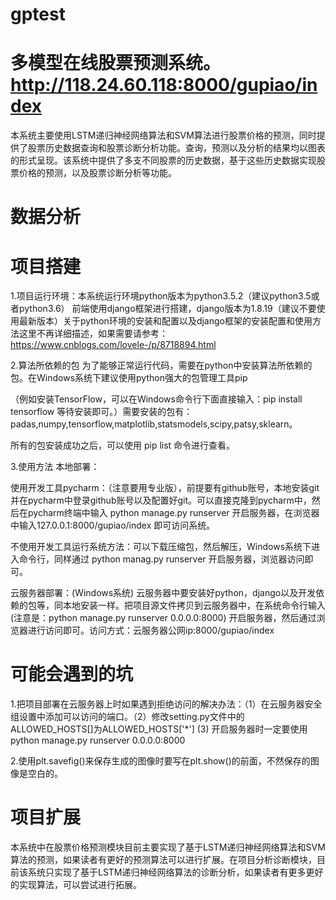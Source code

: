 # gptest 
# 多模型在线股票预测系统。http://118.24.60.118:8000/gupiao/index
本系统主要使用LSTM递归神经网络算法和SVM算法进行股票价格的预测，同时提供了股票历史数据查询和股票诊断分析功能。查询，预测以及分析的结果均以图表的形式呈现。该系统中提供了多支不同股票的历史数据，基于这些历史数据实现股票价格的预测，以及股票诊断分析等功能。
# 数据分析

# 项目搭建
1.项目运行环境：本系统运行环境python版本为python3.5.2（建议python3.5或者python3.6） 前端使用django框架进行搭建，django版本为1.8.19（建议不要使用最新版本）关于python环境的安装和配置以及django框架的安装配置和使用方法这里不再详细描述，如果需要请参考：https://www.cnblogs.com/lovele-/p/8718894.html

2.算法所依赖的包
为了能够正常运行代码，需要在python中安装算法所依赖的包。在Windows系统下建议使用python强大的包管理工具pip 

（例如安装TensorFlow，可以在Windows命令行下面直接输入：pip install tensorflow 等待安装即可。）需要安装的包有：padas,numpy,tensorflow,matplotlib,statsmodels,scipy,patsy,sklearn。

所有的包安装成功之后，可以使用 pip list 命令进行查看。

3.使用方法
本地部署：

使用开发工具pycharm：（注意要用专业版），前提要有github账号，本地安装git并在pycharm中登录github账号以及配置好git。可以直接克隆到pycharm中，然后在pycharm终端中输入 python manage.py runserver 开启服务器，在浏览器中输入127.0.0.1:8000/gupiao/index 即可访问系统。

不使用开发工具运行系统方法：可以下载压缩包，然后解压，Windows系统下进入命令行，同样通过 python manag.py runserver 开启服务器，浏览器访问即可。

云服务器部署：(Windows系统) 云服务器中要安装好python，django以及开发依赖的包等，同本地安装一样。把项目源文件拷贝到云服务器中，在系统命令行输入 (注意是：python manage.py runserver 0.0.0.0:8000) 开启服务器，然后通过浏览器进行访问即可。访问方式：云服务器公网ip:8000/gupiao/index

# 可能会遇到的坑

1.把项目部署在云服务器上时如果遇到拒绝访问的解决办法：（1）在云服务器安全组设置中添加可以访问的端口。（2）修改setting.py文件中的ALLOWED_HOSTS[]为ALLOWED_HOSTS['*']     (3) 开启服务器时一定要使用 python manage.py runserver 0.0.0.0:8000

2.使用plt.savefig()来保存生成的图像时要写在plt.show()的前面，不然保存的图像是空白的。

# 项目扩展
本系统中在股票价格预测模块目前主要实现了基于LSTM递归神经网络算法和SVM算法的预测，如果读者有更好的预测算法可以进行扩展。在项目分析诊断模块，目前该系统只实现了基于LSTM递归神经网络算法的诊断分析，如果读者有更多更好的实现算法，可以尝试进行拓展。
